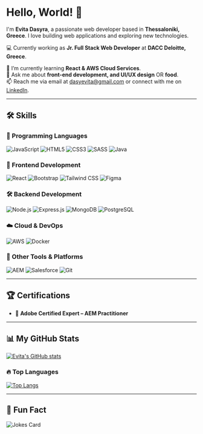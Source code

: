 # Hello, World! 👋  

I'm **Evita Dasyra**, a passionate web developer based in **Thessaloniki, Greece**. I love building web applications and exploring new technologies.  

💻 Currently working as **Jr. Full Stack Web Developer** at **DACC Deloitte, Greece**.  

🌱 I’m currently learning **React & AWS Cloud Services**.  
💬 Ask me about **front-end development, and UI/UX design** OR **food**.  
📫 Reach me via email at [dasyevita@gmail.com](mailto:dasyevita@gmail.com) or connect with me on [LinkedIn](https://www.linkedin.com/in/evitadasy).  

---

## 🛠 Skills  

### 🚀 Programming Languages  
![JavaScript](https://img.shields.io/badge/JavaScript-F7DF1E?style=flat&logo=javascript&logoColor=black)  ![HTML5](https://img.shields.io/badge/HTML5-E34F26?style=flat&logo=html5&logoColor=white) ![CSS3](https://img.shields.io/badge/CSS3-1572B6?style=flat&logo=css3&logoColor=white)  ![SASS](https://img.shields.io/badge/SASS-CC6699?style=flat&logo=sass&logoColor=white)  ![Java](https://img.shields.io/badge/Java-007396?style=flat&logo=java&logoColor=white)  

### 🎨 Frontend Development  
![React](https://img.shields.io/badge/React-20232A?style=flat&logo=react&logoColor=61DAFB) ![Bootstrap](https://img.shields.io/badge/Bootstrap-563D7C?style=flat&logo=bootstrap&logoColor=white)  ![Tailwind CSS](https://img.shields.io/badge/Tailwind%20CSS-38B2AC?style=flat&logo=tailwind-css&logoColor=white)   ![Figma](https://img.shields.io/badge/Figma-F24E1E?style=flat&logo=figma&logoColor=white)  

### 🛠 Backend Development  
![Node.js](https://img.shields.io/badge/Node.js-43853D?style=flat&logo=node.js&logoColor=white)  ![Express.js](https://img.shields.io/badge/Express.js-404D59?style=flat&logo=express&logoColor=white)  ![MongoDB](https://img.shields.io/badge/MongoDB-4EA94B?style=flat&logo=mongodb&logoColor=white)  ![PostgreSQL](https://img.shields.io/badge/PostgreSQL-316192?style=flat&logo=postgresql&logoColor=white)   

### ☁️ Cloud & DevOps  
![AWS](https://img.shields.io/badge/AWS-FF9900?style=flat&logo=amazonaws&logoColor=white)  ![Docker](https://img.shields.io/badge/Docker-2496ED?style=flat&logo=docker&logoColor=white)  

### 🔧 Other Tools & Platforms  
![AEM](https://img.shields.io/badge/Adobe%20AEM-FF0000?style=flat&logo=adobe&logoColor=white)  ![Salesforce](https://img.shields.io/badge/Salesforce-00A1E0?style=flat&logo=salesforce&logoColor=white)  ![Git](https://img.shields.io/badge/Git-F05032?style=flat&logo=git&logoColor=white)

---

## 🏆 Certifications  

- 🏅 **Adobe Certified Expert – AEM Practitioner**  

---

## 📊 My GitHub Stats  

[![Evita's GitHub stats](https://github-readme-stats.vercel.app/api?username=evitadasy&show_icons=true)](https://github.com/evitadasy)  

### 🔥 Top Languages  

[![Top Langs](https://github-readme-stats.vercel.app/api/top-langs/?username=evitadasy)](https://github.com/evitadasy/github-readme-stats)  

---

## 🤣 Fun Fact  

![Jokes Card](https://readme-jokes.vercel.app/api)  
